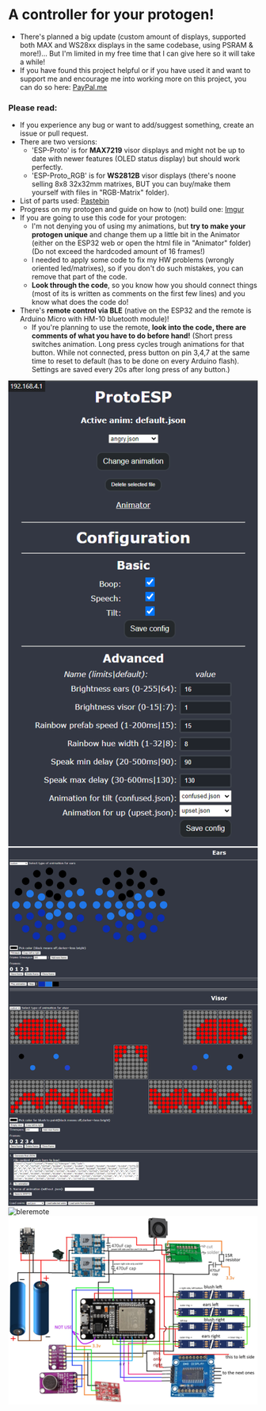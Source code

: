 # A controller for your protogen!
- There's planned a big update (custom amount of displays, supported both MAX and WS28xx displays in the same codebase, using PSRAM & more!)... But I'm limited in my free time that I can give here so it will take a while!
- If you have found this project helpful or if you have used it and want to support me and encourage me into working more on this project, you can do so here: [PayPal.me](https://paypal.me/NCPlyn)
### Please read:
- If you experience any bug or want to add/suggest something, create an issue or pull request.
- There are two versions:
  - 'ESP-Proto' is for **MAX7219** visor displays and might not be up to date with newer features (OLED status display) but should work perfectly.
  - 'ESP-Proto_RGB' is for **WS2812B** visor displays (there's noone selling 8x8 32x32mm matrixes, BUT you can buy/make them yourself with files in "RGB-Matrix" folder).
- List of parts used: [Pastebin](https://pastebin.com/7z4fnVfQ)
- Progress on my protogen and guide on how to (not) build one: [Imgur](https://imgur.com/a/jYpSbuZ)
- If you are going to use this code for your protogen:
  - I'm not denying you of using my animations, but **try to make your protogen unique** and change them up a little bit in the Animator (either on the ESP32 web or open the html file in "Animator" folder) (Do not exceed the hardcoded amount of 16 frames!)
  - I needed to apply some code to fix my HW problems (wrongly oriented led/matrixes), so if you don't do such mistakes, you can remove that part of the code.
  - **Look through the code**, so you know how you should connect things (most of its is written as comments on the first few lines) and you know what does the code do!
- There's **remote control via BLE** (native on the ESP32 and the remote is Arduino Micro with HM-10 bluetooth module)!
  - If you're planning to use the remote, **look into the code, there are comments of what you have to do before hand!** (Short press switches animation. Long press cycles trough animations for that button. While not connected, press button on pin 3,4,7 at the same time to reset to default (has to be done on every Arduino flash). Settings are saved every 20s after long press of any button.)

![index](indexpreview.png)
![animator](animatorpreview.png)
![bleremote](bleremote.png)
![schema](ESP-Proto/schema.jpg)
